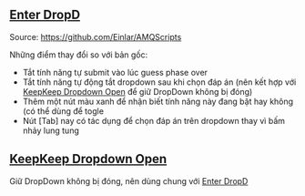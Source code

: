 ## [Enter DropD](https://github.com/speedtest002/amq_script_customed/blob/main/amqEnterDropD.user.js)
Source: https://github.com/Einlar/AMQScripts

Những điểm thay đổi so với bản gốc:
- Tắt tính năng tự submit vào lúc guess phase over
- Tắt tính năng tự động tắt dropdown sau khi chọn đáp án (nên kết hợp với [KeepKeep Dropdown Open](https://github.com/speedtest002/amq_script_customed/blob/main/amqKeepDropDOpen.js) để giữ DropDown không bị đóng)
- Thêm một nút màu xanh để nhận biết tính năng này đang bật hay không (có thể dùng để togle
- Nút [Tab] nay có tác dụng để chọn đáp án trên dropdown thay vì bấm nhảy lung tung

## [KeepKeep Dropdown Open](https://github.com/speedtest002/amq_script_customed/blob/main/amqKeepDropDOpen.js)
Giữ DropDown không bị đóng, nên dùng chung với [Enter DropD](https://github.com/speedtest002/amq_script_customed/blob/main/amqEnterDropD.user.js)
